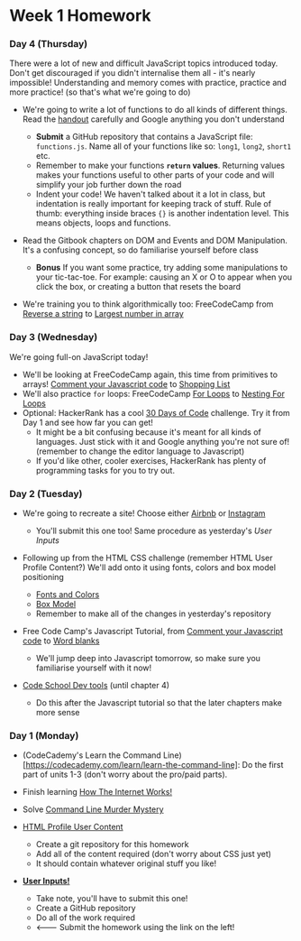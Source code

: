 # Week 1 Homework

### Day 4 (Thursday)

There were a lot of new and difficult JavaScript topics introduced today. Don't get discouraged if you didn't internalise them all - it's nearly impossible! Understanding and memory comes with practice, practice and more practice! (so that's what we're going to do) 

* We're going to write a lot of functions to do all kinds of different things. Read the [handout](labs/functions.md) carefully and Google anything you don't understand
  * **Submit** a GitHub repository that contains a JavaScript file: `functions.js`. Name all of your functions like so: `long1`, `long2`, `short1` etc.
  * Remember to make your functions **`return` values**. Returning values makes your functions useful to other parts of your code and will simplify your job further down the road
  * Indent your code! We haven't talked about it a lot in class, but indentation is really important for keeping track of stuff. Rule of thumb: everything inside braces `{}` is another indentation level. This means objects, loops and functions.


* Read the Gitbook chapters on DOM and Events and DOM Manipulation. It's a confusing concept, so do familiarise yourself before class
  * **Bonus** If you want some practice, try adding some manipulations to your tic-tac-toe. For example: causing an X or O to appear when you click the box, or creating a button that resets the board


* We're training you to think algorithmically too: FreeCodeCamp from [Reverse a string](https://www.freecodecamp.com/challenges/reverse-a-string) to [Largest number in array](https://www.freecodecamp.com/challenges/return-largest-numbers-in-arrays)


### Day 3 (Wednesday)

We're going full-on JavaScript today!

* We'll be looking at FreeCodeCamp again, this time from primitives to arrays! [Comment your Javascript code](https://www.freecodecamp.com/challenges/comment-your-javascript-code) to [Shopping List](https://www.freecodecamp.com/challenges/shopping-list)
* We'll also practice `for` loops: FreeCodeCamp [For Loops](https://www.freecodecamp.com/challenges/iterate-with-javascript-for-loops) to [Nesting For Loops](https://www.freecodecamp.com/challenges/nesting-for-loops)
* Optional: HackerRank has a cool [30 Days of Code](https://www.hackerrank.com/domains/tutorials/30-days-of-code) challenge. Try it from Day 1 and see how far you can get!
  * It might be a bit confusing because it's meant for all kinds of languages. Just stick with it and Google anything you're not sure of! (remember to change the editor language to Javascript)
  * If you'd like other, cooler exercises, HackerRank has plenty of programming tasks for you to try out.

### Day 2 (Tuesday)

* We're going to recreate a site! Choose either [Airbnb](https://github.com/ga-students/css-airbnb) or [Instagram](https://github.com/ga-students/css-positioning)
  * You'll submit this one too! Same procedure as yesterday's *User Inputs*


* Following up from the HTML CSS challenge (remember HTML User Profile Content?) We'll add onto it using fonts, colors and box model positioning
  * [Fonts and Colors](https://github.com/lewagon/html-css-challenges/tree/master/02-fonts-colors)
  * [Box Model](https://github.com/lewagon/html-css-challenges/tree/master/03-box-model)
  * Remember to make all of the changes in yesterday's repository


* Free Code Camp's Javascript Tutorial, from [Comment your Javascript code](https://www.freecodecamp.com/challenges/comment-your-javascript-code) to [Word blanks](https://www.freecodecamp.com/challenges/word-blanks)
  * We'll jump deep into Javascript tomorrow, so make sure you familiarise yourself with it now!


* [Code School Dev tools](http://discover-devtools.codeschool.com/) (until chapter 4)
  * Do this after the Javascript tutorial so that the later chapters make more sense
### Day 1 (Monday)

* (CodeCademy's Learn the Command Line)[https://codecademy.com/learn/learn-the-command-line]: Do the first part of units 1-3 (don't worry about the pro/paid parts).
* Finish learning [How The Internet Works!](https://www.khanacademy.org/partner-content/code-org/internet-works)
* Solve [Command Line Murder Mystery](https://github.com/WDI-SEA/command-line-murder-mystery)

* [HTML Profile User Content](https://github.com/lewagon/html-css-challenges/tree/master/01-profile-content) 
  * Create a git repository for this homework
  * Add all of the content required (don't worry about CSS just yet)
  * It should contain whatever original stuff you like!

* **[User Inputs!](https://github.com/WDI-SEA/html_user_inputs)**
  * Take note, you'll have to submit this one!
  * Create a GitHub repository
  * Do all of the work required
  * <--- Submit the homework using the link on the left! 


